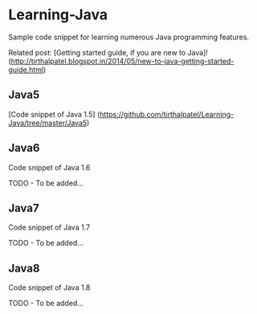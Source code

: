 Learning-Java
=============

Sample code snippet for learning numerous Java programming features. 

Related post: [Getting started guide, if you are new to Java]! (http://tirthalpatel.blogspot.in/2014/05/new-to-java-getting-started-guide.html)


Java5
---------

[Code snippet of Java 1.5] (https://github.com/tirthalpatel/Learning-Java/tree/master/Java5)


Java6
---------

Code snippet of Java 1.6

TODO - To be added...


Java7
---------

Code snippet of Java 1.7

TODO - To be added...


Java8
---------

Code snippet of Java 1.8

TODO - To be added...
